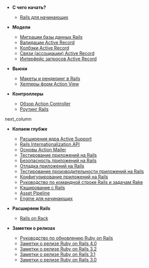 * **С чего начать?**

    * [Rails для начинающих](/getting-started-with-rails)

* **Модели**

    * [Миграции базы данных Rails](/rails-database-migrations)
    * [Валидации Active Record](/active-record-validations)
    * [Колбэки Active Record](/different-guides/active-record-callbacks)
    * [Связи (ассоциации) Active Record](/active-record-associations)
    * [Интерфейс запросов Active Record](/active-record-query-interface)

* **Вьюхи**

    * [Макеты и рендеринг в Rails](/layouts-and-rendering-in-rails)
    * [Хелперы форм Action View](/rails-form-helpers)

* **Контроллеры**

    * [Обзор Action Controller](/action-controller-overview)
    * [Роутинг Rails](/rails-routing)

next_column

* **Копаем глубже**

    * [Расширения ядра Active Support](/active-support-core-extensions)
    * [Rails Internationalization API](/rails-internationalization-i18n-api)
    * [Основы Action Mailer](/action-mailer-basics)
    * [Тестирование приложений на Rails](/a-guide-to-testing-rails-applications)
    * [Безопасность приложений на Rails](/ruby-on-rails-security-guide)
    * [Отладка приложений на Rails](/debugging-rails-applications)
    * [Тестирование производительности приложений на Rails](/performance-testing-rails-applications)
    * [Конфигурирование приложений на Rails](/configuring-rails-applications)
    * [Руководство по командной строке Rails и задачам Rake](/a-guide-to-the-rails-command-line)
    * [Кэширование с Rails](/caching-with-rails-an-overview)
    * [Asset Pipeline](/asset-pipeline)
    * [Engine для начинающих](/different-guides/engines)

* **Расширяем Rails**

    * [Rails on Rack](/different-guides/rails-on-rack)

* **Заметки о релизах**

    * [Руководство по обновлению Ruby on Rails](/different-guides/upgrading-ruby-on-rails)
    * [Заметки о релизе Ruby on Rails 4.0](/different-guides/4_0_release_notes)
    * [Заметки о релизе Ruby on Rails 3.2](/different-guides/3_2_release_notes)
    * [Заметки о релизе Ruby on Rails 3.1](/different-guides/3_1_release_notes)
    * [Заметки о релизе Ruby on Rails 3.0](/different-guides/3_0_release_notes)

